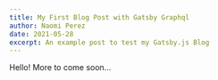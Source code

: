 ```yaml
---
title: My First Blog Post with Gatsby Graphql
author: Naomi Perez
date: 2021-05-28
excerpt: An example post to test my Gatsby.js Blog
---
```


Hello! More to come soon...